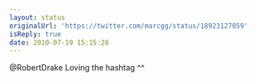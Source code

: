 ```yaml
---
layout: status
originalUrl: 'https://twitter.com/marcgg/status/18923127059'
isReply: true
date: 2010-07-19 15:15:28
---
```


@RobertDrake Loving the hashtag ^^
